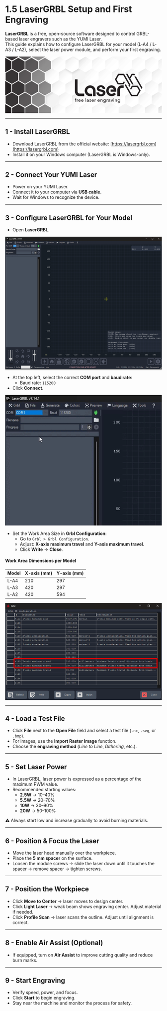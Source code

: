 # 1.5 LaserGRBL Setup and First Engraving

**LaserGRBL** is a free, open-source software designed to control GRBL-based laser engravers such as the YUMI Laser.  
This guide explains how to configure LaserGRBL for your model (L-A4 / L-A3 / L-A2), select the laser power module, and perform your first engraving.

<img src="../../img/Yumi_laser/Yumi_Laser_LaserGRBL/Yumi_Laser_LaserGRBL_01.png" width="600" alt="LaserGRBL Logo">

---

## 1 - Install LaserGRBL

- Download LaserGRBL from the official website: [https://lasergrbl.com](https://lasergrbl.com)  
- Install it on your Windows computer (LaserGRBL is Windows-only).

---

## 2 - Connect Your YUMI Laser

- Power on your YUMI Laser.  
- Connect it to your computer via **USB cable**.  
- Wait for Windows to recognize the device.  

---

## 3 - Configure LaserGRBL for Your Model

- Open **LaserGRBL**.  
<img src="../../img/Yumi_laser/Yumi_Laser_LaserGRBL/Yumi_Laser_LaserGRBL_02.png" width="600" alt="LaserGRBL Interface">

- At the top left, select the correct **COM port** and **baud rate**:  
  - Baud rate: `115200`  
- Click **Connect**.  
<img src="../../img/Yumi_laser/Yumi_Laser_LaserGRBL/Yumi_Laser_LaserGRBL_03.gif" width="600" alt="LaserGRBL Interface">

- Set the Work Area Size in **Grbl Configuration**:  
  - Go to `Grbl > Grbl Configuration`.  
  - Adjust: **X-axis maximum travel** and **Y-axis maximum travel**.  
  - Click **Write** → **Close**.  

#### Work Area Dimensions per Model

| Model | **X-axis (mm)** | **Y-axis (mm)** |
|-------|-----------------|-----------------|
| L-A4  | 210             | 297             |
| L-A3  | 420             | 297             |
| L-A2  | 420             | 594             |

<img src="../../img/Yumi_laser/Yumi_Laser_LaserGRBL/Yumi_Laser_LaserGRBL_05.png" alt="LaserGRBL Work Area Preview">

---

## 4 - Load a Test File

- Click **File** next to the **Open File** field and select a test file (`.nc`, `.svg`, or `.bmp`).  
- For images, use the **Import Raster Image** function.  
- Choose the **engraving method** (*Line to Line*, *Dithering*, etc.).  

---

## 5 - Set Laser Power

- In LaserGRBL, laser power is expressed as a percentage of the maximum PWM value.  
- Recommended starting values:  
  - **2.5W** → 10–40%  
  - **5.5W** → 20–70%  
  - **10W** → 30–90%  
  - **20W** → 50–100%  

⚠️ Always start low and increase gradually to avoid burning materials.

---

## 6 - Position & Focus the Laser

- Move the laser head manually over the workpiece.  
- Place the **5 mm spacer** on the surface.  
- Loosen the module screws → slide the laser down until it touches the spacer → remove spacer → tighten screws.  

---

## 7 - Position the Workpiece

- Click **Move to Center** → laser moves to design center.  
- Click **Light Laser** → weak beam shows engraving center. Adjust material if needed.  
- Click **Profile Scan** → laser scans the outline. Adjust until alignment is correct.  

---

## 8 - Enable Air Assist (Optional)

- If equipped, turn on **Air Assist** to improve cutting quality and reduce burn marks.  

---

## 9 - Start Engraving

- Verify speed, power, and focus.  
- Click **Start** to begin engraving.  
- Stay near the machine and monitor the process for safety.  
